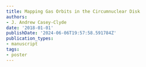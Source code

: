 ```yaml
---
title: Mapping Gas Orbits in the Circumnuclear Disk
authors:
- J. Andrew Casey-Clyde
date: '2018-01-01'
publishDate: '2024-06-06T19:57:58.591784Z'
publication_types:
- manuscript
tags:
- poster
---
```

